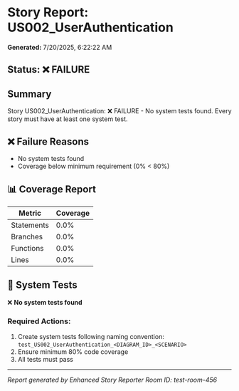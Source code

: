 # Story Report: US002_UserAuthentication

**Generated:** 7/20/2025, 6:22:22 AM

## Status: ❌ FAILURE

## Summary

Story US002_UserAuthentication: ❌ FAILURE - No system tests found. Every story must have at least one system test.

## ❌ Failure Reasons

- No system tests found
- Coverage below minimum requirement (0% < 80%)

## 📊 Coverage Report

| Metric | Coverage |
|--------|----------|
| Statements | 0.0% |
| Branches | 0.0% |
| Functions | 0.0% |
| Lines | 0.0% |

## 🧪 System Tests

❌ **No system tests found**

### Required Actions:
1. Create system tests following naming convention: `test_US002_UserAuthentication_<DIAGRAM_ID>_<SCENARIO>`
2. Ensure minimum 80% code coverage
3. All tests must pass

---

*Report generated by Enhanced Story Reporter*
*Room ID: test-room-456*
